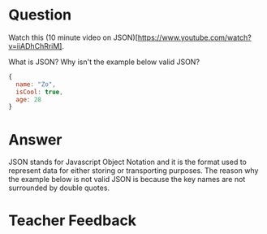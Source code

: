 # Question
Watch this (10 minute video on JSON)[https://www.youtube.com/watch?v=iiADhChRriM].

What is JSON? Why isn't the example below valid JSON?

```js
{
  name: "Zo",
  isCool: true,
  age: 28
}
```

# Answer
JSON stands for Javascript Object Notation and it is the format used to represent data for either storing or transporting purposes. The reason why the example below is not valid JSON is because the key names are not surrounded by double quotes.

# Teacher Feedback